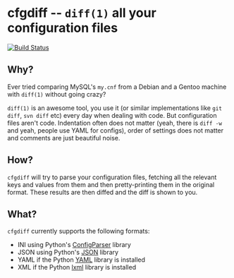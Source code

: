 cfgdiff -- `diff(1)` all your configuration files
=================================================

[![Build Status](https://travis-ci.org/evgeni/cfgdiff.png?branch=master)](https://travis-ci.org/evgeni/cfgdiff)

Why?
----
Ever tried comparing MySQL's `my.cnf` from a Debian and a Gentoo machine
with `diff(1)` without going crazy?

`diff(1)` is an awesome tool, you use it (or similar implementations
like `git diff`, `svn diff` etc) every day when dealing with code.
But configuration files aren't code. Indentation often does not matter
(yeah, there is `diff -w` and yeah, people use YAML for configs), order
of settings does not matter and comments are just beautiful noise.

How?
----
`cfgdiff` will try to parse your configuration files, fetching all the
relevant keys and values from them and then pretty-printing them in the
original format. These results are then diffed and the diff is shown to
you.

What?
-----
`cfgdiff` currently supports the following formats:

- INI using Python's [ConfigParser](http://docs.python.org/library/configparser.html) library
- JSON using Python's [JSON](http://docs.python.org/library/json.html) library
- YAML if the Python [YAML](http://pyyaml.org/) library is installed
- XML if the Python [lxml](http://lxml.de/) library is installed
